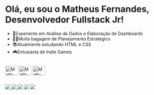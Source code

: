 <h1>Olá, eu sou o Matheus Fernandes, Desenvolvedor Fullstack Jr!</h1>

- 🎲Experiente em Análise de Dados e Elaboração de Dashboards
- ✍🏾Muita bagagem de Planejamento Estratégico
- 📚Atualmente estudando HTML e CSS
- 🎮Entusiasta de Indie Games

<div style="display: inline_block"><br>
  <img align="center" alt="Math-Python" height="30" width="40" src="https://raw.githubusercontent.com/devicons/devicon/master/icons/python/python-original.svg">
  <img align="center" alt="Math-HTML" height="30" width="40" src="https://raw.githubusercontent.com/devicons/devicon/master/icons/html5/html5-original.svg">
  <img align="center" alt="Math-CSS" height="30" width="40" src="https://raw.githubusercontent.com/devicons/devicon/master/icons/css3/css3-original.svg">

</div>

##

<div> 
  <a href="https://www.linkedin.com/in/matheus-fernandes-sobral-181aa897" target="_blank" rel="external"><img src="https://img.shields.io/badge/-LinkedIn-%230077B5?style=for-the-badge&logo=linkedin&logoColor=white"  target="_blank">
  </a> 
   <a href="mailto:matheusfernandes253@gmail.com"><img src="https://img.shields.io/badge/Gmail-D14836?style=for-the-badge&logo=gmail&logoColor=white" target="_blank">     </a>
   <a href="https://www.deviantart.com/berserkerbr"><img src="https://img.shields.io/badge/DeviantArt-05CC47?style=for-the-badge&logo=deviantart&logoColor=white" target="_blank"></a>
  <a href="https://www.instagram.com/matheusfernandes_30/" target="_blank" rel="external"><img src="https://img.shields.io/badge/-Instagram-%23E4405F?style=for-the-badge&logo=instagram&logoColor=white" target="_blank"></a>
  <a href="https://www.facebook.com/MatheusEngEletronic/" target="_blank" rel="external"><img src="https://img.shields.io/badge/Facebook-1877F2?style=for-the-badge&logo=facebook&logoColor=white" target="_blank"></a>
</div>
